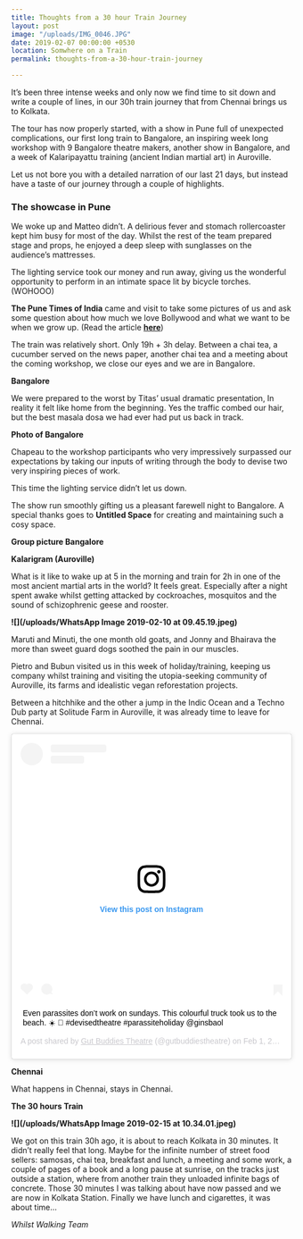 ```yaml
---
title: Thoughts from a 30 hour Train Journey
layout: post
image: "/uploads/IMG_0046.JPG"
date: 2019-02-07 00:00:00 +0530
location: Somwhere on a Train
permalink: thoughts-from-a-30-hour-train-journey

---
```

It’s been three intense weeks and only now we find time to sit down and write a couple of lines, in our 30h train journey that from Chennai brings us to Kolkata.

The tour has now properly started, with a show in Pune full of unexpected complications, our first long train to Bangalore, an inspiring week long workshop with 9 Bangalore theatre makers, another show in Bangalore, and a week of Kalaripayattu training (ancient Indian martial art) in Auroville.

Let us not bore you with a detailed narration of our last 21 days, but instead have a taste of our journey through a couple of highlights.

### **The showcase in Pune**

We woke up and Matteo didn’t. A delirious fever and stomach rollercoaster kept him busy for most of the day. Whilst the rest of the team prepared stage and props, he enjoyed a deep sleep with sunglasses on the audience’s mattresses.

The lighting service took our money and run away, giving us the wonderful opportunity to perform in an intimate space lit by bicycle torches. (WOHOOO)

**The Pune Times of India** came and visit to take some pictures of us and ask some question about how much we love Bollywood and what we want to be when we grow up. (Read the article [**here**](https://timesofindia.indiatimes.com/life-style/spotlight/no-rules-no-hierarchy-no-fourth-wall-pune-gets-the-taste-of-a-new-form-of-theatre/articleshow/67689987.cms?utm_campaign=andapp&utm_medium=referral&utm_source=native_share_tray&fbclid=IwAR3t555d2dUiXDtGsEQ-zA6HLVv0fmwhxFliR3uqhRgottCBMeQeHL4wpGo "here"))

The train was relatively short. Only 19h + 3h delay. Between a chai tea, a cucumber served on the news paper, another chai tea and a meeting about the coming workshop, we close our eyes and we are in Bangalore.

**Bangalore**

We were prepared to the worst by Titas’ usual dramatic presentation, In reality it felt like home from the beginning. Yes the traffic combed our hair, but the best masala dosa we had ever had put us back in track.

**Photo of Bangalore**

Chapeau to the workshop participants who very impressively surpassed our expectations by taking our inputs of writing through the body to devise two very inspiring pieces of work.

This time the lighting service didn’t let us down.

The show run smoothly gifting us a pleasant farewell night to Bangalore. A special thanks goes to **Untitled Space** for creating and maintaining such a cosy space.

**Group picture Bangalore**

**Kalarigram (Auroville)**

What is it like to wake up at 5 in the morning and train for 2h in one of the most ancient martial arts in the world? It feels great. Especially after a night spent awake whilst getting attacked by cockroaches, mosquitos and the sound of schizophrenic geese and rooster.

**![](/uploads/WhatsApp Image 2019-02-10 at 09.45.19.jpeg)**

Maruti and Minuti, the one month old goats, and Jonny and Bhairava the more than sweet guard dogs soothed the pain in our muscles.

Pietro and Bubun visited us in this week of holiday/training, keeping us company whilst training and visiting the utopia-seeking community of Auroville, its farms and idealistic vegan reforestation projects.

Between a hitchhike and the other a jump in the Indic Ocean and a Techno Dub party at Solitude Farm in Auroville, it was already time to leave for Chennai.

<blockquote class="instagram-media" data-instgrm-captioned data-instgrm-permalink="https://www.instagram.com/p/BtXwjb9nlm1/?utm_source=ig_embed&amp;utm_medium=loading" data-instgrm-version="12" style=" background:#FFF; border:0; border-radius:3px; box-shadow:0 0 1px 0 rgba(0,0,0,0.5),0 1px 10px 0 rgba(0,0,0,0.15); margin: 1px; max-width:540px; min-width:326px; padding:0; width:99.375%; width:-webkit-calc(100% - 2px); width:calc(100% - 2px);"><div style="padding:16px;"> <a href="https://www.instagram.com/p/BtXwjb9nlm1/?utm_source=ig_embed&amp;utm_medium=loading" style=" background:#FFFFFF; line-height:0; padding:0 0; text-align:center; text-decoration:none; width:100%;" target="_blank"> <div style=" display: flex; flex-direction: row; align-items: center;"> <div style="background-color: #F4F4F4; border-radius: 50%; flex-grow: 0; height: 40px; margin-right: 14px; width: 40px;"></div> <div style="display: flex; flex-direction: column; flex-grow: 1; justify-content: center;"> <div style=" background-color: #F4F4F4; border-radius: 4px; flex-grow: 0; height: 14px; margin-bottom: 6px; width: 100px;"></div> <div style=" background-color: #F4F4F4; border-radius: 4px; flex-grow: 0; height: 14px; width: 60px;"></div></div></div><div style="padding: 19% 0;"></div><div style="display:block; height:50px; margin:0 auto 12px; width:50px;"><svg width="50px" height="50px" viewBox="0 0 60 60" version="1.1" xmlns="https://www.w3.org/2000/svg" xmlns:xlink="https://www.w3.org/1999/xlink"><g stroke="none" stroke-width="1" fill="none" fill-rule="evenodd"><g transform="translate(-511.000000, -20.000000)" fill="#000000"><g><path d="M556.869,30.41 C554.814,30.41 553.148,32.076 553.148,34.131 C553.148,36.186 554.814,37.852 556.869,37.852 C558.924,37.852 560.59,36.186 560.59,34.131 C560.59,32.076 558.924,30.41 556.869,30.41 M541,60.657 C535.114,60.657 530.342,55.887 530.342,50 C530.342,44.114 535.114,39.342 541,39.342 C546.887,39.342 551.658,44.114 551.658,50 C551.658,55.887 546.887,60.657 541,60.657 M541,33.886 C532.1,33.886 524.886,41.1 524.886,50 C524.886,58.899 532.1,66.113 541,66.113 C549.9,66.113 557.115,58.899 557.115,50 C557.115,41.1 549.9,33.886 541,33.886 M565.378,62.101 C565.244,65.022 564.756,66.606 564.346,67.663 C563.803,69.06 563.154,70.057 562.106,71.106 C561.058,72.155 560.06,72.803 558.662,73.347 C557.607,73.757 556.021,74.244 553.102,74.378 C549.944,74.521 548.997,74.552 541,74.552 C533.003,74.552 532.056,74.521 528.898,74.378 C525.979,74.244 524.393,73.757 523.338,73.347 C521.94,72.803 520.942,72.155 519.894,71.106 C518.846,70.057 518.197,69.06 517.654,67.663 C517.244,66.606 516.755,65.022 516.623,62.101 C516.479,58.943 516.448,57.996 516.448,50 C516.448,42.003 516.479,41.056 516.623,37.899 C516.755,34.978 517.244,33.391 517.654,32.338 C518.197,30.938 518.846,29.942 519.894,28.894 C520.942,27.846 521.94,27.196 523.338,26.654 C524.393,26.244 525.979,25.756 528.898,25.623 C532.057,25.479 533.004,25.448 541,25.448 C548.997,25.448 549.943,25.479 553.102,25.623 C556.021,25.756 557.607,26.244 558.662,26.654 C560.06,27.196 561.058,27.846 562.106,28.894 C563.154,29.942 563.803,30.938 564.346,32.338 C564.756,33.391 565.244,34.978 565.378,37.899 C565.522,41.056 565.552,42.003 565.552,50 C565.552,57.996 565.522,58.943 565.378,62.101 M570.82,37.631 C570.674,34.438 570.167,32.258 569.425,30.349 C568.659,28.377 567.633,26.702 565.965,25.035 C564.297,23.368 562.623,22.342 560.652,21.575 C558.743,20.834 556.562,20.326 553.369,20.18 C550.169,20.033 549.148,20 541,20 C532.853,20 531.831,20.033 528.631,20.18 C525.438,20.326 523.257,20.834 521.349,21.575 C519.376,22.342 517.703,23.368 516.035,25.035 C514.368,26.702 513.342,28.377 512.574,30.349 C511.834,32.258 511.326,34.438 511.181,37.631 C511.035,40.831 511,41.851 511,50 C511,58.147 511.035,59.17 511.181,62.369 C511.326,65.562 511.834,67.743 512.574,69.651 C513.342,71.625 514.368,73.296 516.035,74.965 C517.703,76.634 519.376,77.658 521.349,78.425 C523.257,79.167 525.438,79.673 528.631,79.82 C531.831,79.965 532.853,80.001 541,80.001 C549.148,80.001 550.169,79.965 553.369,79.82 C556.562,79.673 558.743,79.167 560.652,78.425 C562.623,77.658 564.297,76.634 565.965,74.965 C567.633,73.296 568.659,71.625 569.425,69.651 C570.167,67.743 570.674,65.562 570.82,62.369 C570.966,59.17 571,58.147 571,50 C571,41.851 570.966,40.831 570.82,37.631"></path></g></g></g></svg></div><div style="padding-top: 8px;"> <div style=" color:#3897f0; font-family:Arial,sans-serif; font-size:14px; font-style:normal; font-weight:550; line-height:18px;"> View this post on Instagram</div></div><div style="padding: 12.5% 0;"></div> <div style="display: flex; flex-direction: row; margin-bottom: 14px; align-items: center;"><div> <div style="background-color: #F4F4F4; border-radius: 50%; height: 12.5px; width: 12.5px; transform: translateX(0px) translateY(7px);"></div> <div style="background-color: #F4F4F4; height: 12.5px; transform: rotate(-45deg) translateX(3px) translateY(1px); width: 12.5px; flex-grow: 0; margin-right: 14px; margin-left: 2px;"></div> <div style="background-color: #F4F4F4; border-radius: 50%; height: 12.5px; width: 12.5px; transform: translateX(9px) translateY(-18px);"></div></div><div style="margin-left: 8px;"> <div style=" background-color: #F4F4F4; border-radius: 50%; flex-grow: 0; height: 20px; width: 20px;"></div> <div style=" width: 0; height: 0; border-top: 2px solid transparent; border-left: 6px solid #f4f4f4; border-bottom: 2px solid transparent; transform: translateX(16px) translateY(-4px) rotate(30deg)"></div></div><div style="margin-left: auto;"> <div style=" width: 0px; border-top: 8px solid #F4F4F4; border-right: 8px solid transparent; transform: translateY(16px);"></div> <div style=" background-color: #F4F4F4; flex-grow: 0; height: 12px; width: 16px; transform: translateY(-4px);"></div> <div style=" width: 0; height: 0; border-top: 8px solid #F4F4F4; border-left: 8px solid transparent; transform: translateY(-4px) translateX(8px);"></div></div></div></a> <p style=" margin:8px 0 0 0; padding:0 4px;"> <a href="https://www.instagram.com/p/BtXwjb9nlm1/?utm_source=ig_embed&amp;utm_medium=loading" style=" color:#000; font-family:Arial,sans-serif; font-size:14px; font-style:normal; font-weight:normal; line-height:17px; text-decoration:none; word-wrap:break-word;" target="_blank">Even parassites don’t work on sundays. This colourful truck took us to the beach. ☀️ 🌊 #devisedtheatre #parassiteholiday @ginsbaol</a></p> <p style=" color:#c9c8cd; font-family:Arial,sans-serif; font-size:14px; line-height:17px; margin-bottom:0; margin-top:8px; overflow:hidden; padding:8px 0 7px; text-align:center; text-overflow:ellipsis; white-space:nowrap;">A post shared by <a href="https://www.instagram.com/gutbuddiestheatre/?utm_source=ig_embed&amp;utm_medium=loading" style=" color:#c9c8cd; font-family:Arial,sans-serif; font-size:14px; font-style:normal; font-weight:normal; line-height:17px;" target="_blank"> Gut Buddies Theatre</a> (@gutbuddiestheatre) on <time style=" font-family:Arial,sans-serif; font-size:14px; line-height:17px;" datetime="2019-02-02T07:35:47+00:00">Feb 1, 2019 at 11:35pm PST</time></p></div></blockquote> <script async src="//www.instagram.com/embed.js"></script>

**Chennai**

What happens in Chennai, stays in Chennai.

**The 30 hours Train**

**![](/uploads/WhatsApp Image 2019-02-15 at 10.34.01.jpeg)**

We got on this train 30h ago, it is about to reach Kolkata in 30 minutes. It didn’t really feel that long. Maybe for the infinite number of street food sellers: samosas, chai tea, breakfast and lunch, a meeting and some work, a couple of pages of a book and a long pause at sunrise, on the tracks just outside a station, where from another train they unloaded infinite bags of concrete. Those 30 minutes I was talking about have now passed and we are now in Kolkata Station. Finally we have lunch and cigarettes, it was about time…

_Whilst Walking Team_
